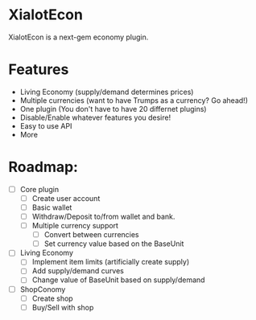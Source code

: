 # XialotEcon
XialotEcon is a next-gem economy plugin.
# Features
- Living Economy (supply/demand determines prices)
- Multiple currencies (want to have Trumps as a currency? Go ahead!)
- One plugin (You don't have to have 20 differnet plugins)
- Disable/Enable whatever features you desire!
- Easy to use API
- More
# Roadmap:
- [ ] Core plugin
  - [ ] Create user account
  - [ ] Basic wallet
  - [ ] Withdraw/Deposit to/from wallet and bank.
  - [ ] Multiple currency support
    - [ ] Convert between currencies
    - [ ] Set currency value based on the BaseUnit
- [ ] Living Economy
  - [ ] Implement item limits (artificially create supply)
  - [ ] Add supply/demand curves
  - [ ] Change value of BaseUnit based on supply/demand
- [ ] ShopConomy
  - [ ] Create shop
  - [ ] Buy/Sell with shop
